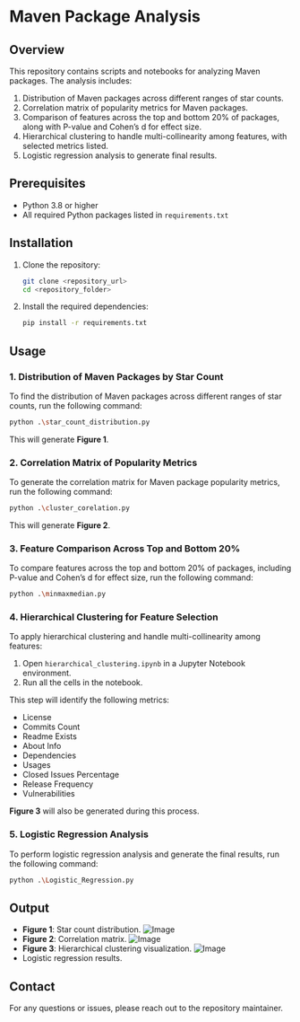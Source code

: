 # Maven Package Analysis

## Overview
This repository contains scripts and notebooks for analyzing Maven packages. The analysis includes:

1. Distribution of Maven packages across different ranges of star counts.
2. Correlation matrix of popularity metrics for Maven packages.
3. Comparison of features across the top and bottom 20% of packages, along with P-value and Cohen’s d for effect size.
4. Hierarchical clustering to handle multi-collinearity among features, with selected metrics listed.
5. Logistic regression analysis to generate final results.

## Prerequisites
- Python 3.8 or higher
- All required Python packages listed in `requirements.txt`

## Installation
1. Clone the repository:
   ```bash
   git clone <repository_url>
   cd <repository_folder>
   ```
2. Install the required dependencies:
   ```bash
   pip install -r requirements.txt
   ```

## Usage

### 1. Distribution of Maven Packages by Star Count
To find the distribution of Maven packages across different ranges of star counts, run the following command:
```bash
python .\star_count_distribution.py
```
This will generate **Figure 1**.

### 2. Correlation Matrix of Popularity Metrics
To generate the correlation matrix for Maven package popularity metrics, run the following command:
```bash
python .\cluster_corelation.py
```
This will generate **Figure 2**.

### 3. Feature Comparison Across Top and Bottom 20%
To compare features across the top and bottom 20% of packages, including P-value and Cohen’s d for effect size, run the following command:
```bash
python .\minmaxmedian.py
```

### 4. Hierarchical Clustering for Feature Selection
To apply hierarchical clustering and handle multi-collinearity among features:
1. Open `hierarchical_clustering.ipynb` in a Jupyter Notebook environment.
2. Run all the cells in the notebook.

This step will identify the following metrics:
- License
- Commits Count
- Readme Exists
- About Info
- Dependencies
- Usages
- Closed Issues Percentage
- Release Frequency
- Vulnerabilities

**Figure 3** will also be generated during this process.

### 5. Logistic Regression Analysis
To perform logistic regression analysis and generate the final results, run the following command:
```bash
python .\Logistic_Regression.py
```

## Output
- **Figure 1**: Star count distribution.
![Image](https://github.com/user-attachments/assets/56025f63-acb2-4301-89ff-b3e091fb5f9d)
- **Figure 2**: Correlation matrix.
![Image](https://github.com/user-attachments/assets/fb9b3b19-8eb0-4939-b4ba-23c809c15be8)
- **Figure 3**: Hierarchical clustering visualization.
![Image](https://github.com/user-attachments/assets/1dfc5e21-6d84-4869-81d1-943ff3bccdda)
- Logistic regression results.

## Contact
For any questions or issues, please reach out to the repository maintainer.

